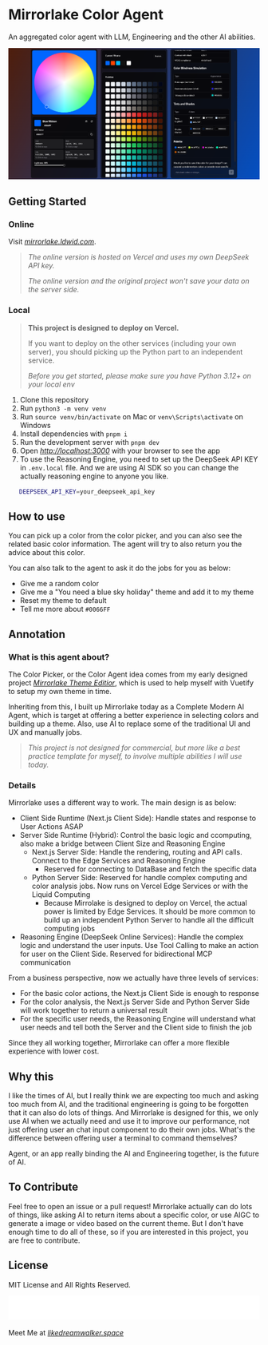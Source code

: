 # Mirrorlake Color Agent

An aggregated color agent with LLM, Engineering and the other AI abilities.

![Screen Shot](public/screenshot.png)

## Getting Started

### Online

Visit _[mirrorlake.ldwid.com](https://mirrorlake.ldwid.com)_.

> _The online version is hosted on Vercel and uses my own DeepSeek API key._
>
> _The online version and the original project won't save your data on the server side._

### Local

> **This project is designed to deploy on Vercel.**
>
> If you want to deploy on the other services (including your own server), you should picking up the Python part to an independent service.
>
> _Before you get started, please make sure you have Python 3.12+ on your local env_

1. Clone this repository
2. Run `python3 -m venv venv`
3. Run `source venv/bin/activate` on Mac or `venv\Scripts\activate` on Windows
4. Install dependencies with `pnpm i`
5. Run the development server with `pnpm dev`
6. Open _[http://localhost:3000](http://localhost:3000)_ with your browser to see the app
7. To use the Reasoning Engine, you need to set up the DeepSeek API KEY in `.env.local` file. And we are using AI SDK so you can change the actually reasoning engine to anyone you like.

```bash
   DEEPSEEK_API_KEY=your_deepseek_api_key
```

## How to use

You can pick up a color from the color picker, and you can also see the related basic color information. The agent will try to also return you the advice about this color.

You can also talk to the agent to ask it do the jobs for you as below:

- Give me a random color
- Give me a "You need a blue sky holiday" theme and add it to my theme
- Reset my theme to default
- Tell me more about `#0066FF`

## Annotation

### What is this agent about?

The Color Picker, or the Color Agent idea comes from my early designed project _[Mirrorlake Theme Editior](https://github.com/LikeDreamwalker/mirrorlake-theme-editor)_, which is used to help myself with Vuetify to setup my own theme in time.

Inheriting from this, I built up Mirrorlake today as a Complete Modern AI Agent, which is target at offering a better experience in selecting colors and building up a theme. Also, use AI to replace some of the traditional UI and UX and manually jobs.

> _This project is not designed for commercial, but more like a best practice template for myself, to involve multiple abilities I will use today._

### Details

Mirrorlake uses a different way to work. The main design is as below:

- Client Side Runtime (Next.js Client Side): Handle states and response to User Actions ASAP
- Server Side Runtime (Hybrid): Control the basic logic and ccomputing, also make a bridge between Client Size and Reasoning Engine
  - Next.js Server Side: Handle the rendering, routing and API calls. Connect to the Edge Services and Reasoning Engine
    - Reserved for connecting to DataBase and fetch the specific data
  - Python Server Side: Reserved for handle complex computing and color analysis jobs. Now runs on Vercel Edge Services or with the Liquid Computing
    - Because Mirrolake is designed to deploy on Vercel, the actual power is limited by Edge Services. It should be more common to build up an independent Python Server to handle all the difficult computing jobs
- Reasoning Engine (DeepSeek Online Services): Handle the complex logic and understand the user inputs. Use Tool Calling to make an action for user on the Client Side. Reserved for bidirectional MCP communication

From a business perspective, now we actually have three levels of services:

- For the basic color actions, the Next.js Client Side is enough to response
- For the color analysis, the Next.js Server Side and Python Server Side will work together to return a universal result
- For the specific user needs, the Reasoning Engine will understand what user needs and tell both the Server and the Client side to finish the job

Since they all working together, Mirrorlake can offer a more flexible experience with lower cost.

## Why this

I like the times of AI, but I really think we are expecting too much and asking too much from AI, and the traditional engineering is going to be forgotten that it can also do lots of things. And Mirrorlake is designed for this, we only use AI when we actually need and use it to improve our performance, not just offering user an chat input component to do their own jobs. What's the difference between offering user a terminal to command themselves?

Agent, or an app really binding the AI and Engineering together, is the future of AI.

## To Contribute

Feel free to open an issue or a pull request! Mirrorlake actually can do lots of things, like asking AI to return items about a specific color, or use AIGC to generate a image or video based on the current theme. But I don't have enough time to do all of these, so if you are interested in this project, you are free to contribute.

## License

MIT License and All Rights Reserved.

![LikeDreamwalker](public/ldw.svg)

Meet Me at _[likedreamwalker.space](https://likedreamwalker.space)_

